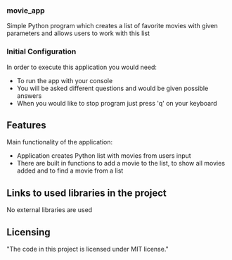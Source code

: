 ### movie_app
Simple Python program which creates a list of favorite movies with given parameters and allows users to work with this list

### Initial Configuration

In order to execute this application you would need:
- To run the app with your console
- You will be asked different questions and would be given possible answers
- When you would like to stop program just press 'q' on your keyboard

## Features

Main functionality of the application:
- Application creates Python list with movies from users input
- There are built in functions to add a movie to the list, to show all movies added and to find a movie from a list

## Links to used libraries in the project

No external libraries are used

## Licensing

"The code in this project is licensed under MIT license."
